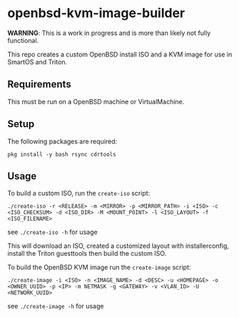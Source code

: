 # openbsd-kvm-image-builder

**WARNING**: This is a work in progress and is more than likely not fully functional.

This repo creates a custom OpenBSD install ISO and a KVM image for use in SmartOS and Triton.

## Requirements

This must be run on a OpenBSD machine or VirtualMachine.

## Setup

The following packages are required:

```
pkg install -y bash rsync cdrtools
```

## Usage

To build a custom ISO, run the `create-iso` script:


```
./create-iso -r <RELEASE> -m <MIRROR> -p <MIRROR_PATH> -i <ISO> -c <ISO_CHECKSUM> -d <ISO_DIR> -M <MOUNT_POINT> -l <ISO_LAYOUT> -f <ISO_FILENAME>
```

see `./create-iso -h` for usage

This will download an ISO, created a customized layout with installerconfig, install the Triton guesttools then build the custom ISO.

To build the OpenBSD KVM image run the `create-image` script:

```
./create-image -i <ISO> -n <IMAGE_NAME> -d <DESC> -u <HOMEPAGE> -o <OWNER_UUID> -p <IP> -m NETMASK -g <GATEWAY> -v <VLAN_ID> -U <NETWORK_UUID>
```

see `./create-image -h` for usage
